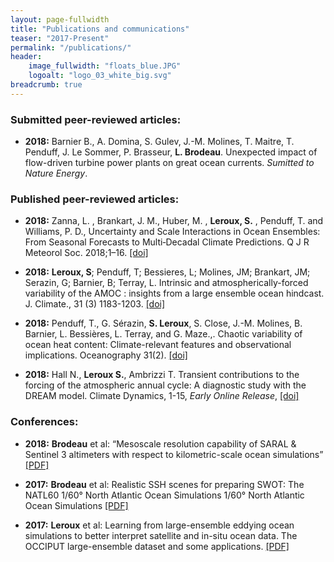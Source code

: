 ```yaml
---
layout: page-fullwidth
title: "Publications and communications"
teaser: "2017-Present"
permalink: "/publications/"
header:
    image_fullwidth: "floats_blue.JPG"
    logoalt: "logo_03_white_big.svg"
breadcrumb: true
---
```


### Submitted peer-reviewed articles:
* __2018:__  Barnier B., A. Domina, S. Gulev, J.-M. Molines, T. Maitre, T. Penduff, J. Le Sommer, P. Brasseur, __L. Brodeau__.
Unexpected impact of flow-driven turbine power plants on great ocean currents. _Sumitted to Nature Energy_. 


### Published peer-reviewed articles:

* __2018:__ Zanna, L. , Brankart, J. M., Huber, M. , __Leroux, S.__ , Penduff, T. and Williams, P. D., Uncertainty and Scale Interactions in Ocean Ensembles: From Seasonal Forecasts to Multi‐Decadal Climate Predictions. Q J R Meteorol Soc. 2018;1–16. [[doi]](https://doi.org/10.5670/oceanog.2018.210)

* __2018:__ __Leroux, S__; Penduff, T; Bessieres, L; Molines, JM; Brankart, JM; Serazin, G; Barnier, B; Terray, L. Intrinsic and atmospherically-forced variability of the AMOC : insights from a large ensemble ocean hindcast. J. Climate., 31 (3) 1183-1203. [[doi]](http://dx.doi.org/10.1175/JCLI-D-17-0168.1)

* __2018:__ Penduff, T., G. Sérazin, __S. Leroux__, S. Close, J.-M. Molines, B. Barnier, L. Bessières, L. Terray, and G. Maze.,. Chaotic variability of ocean heat content: Climate-relevant features and observational implications. Oceanography 31(2). [[doi]](https://doi.org/10.5670/oceanog.2018.210)

* __2018:__ Hall N., __Leroux S.__, Ambrizzi T. Transient contributions to the forcing of the atmospheric annual cycle: A diagnostic study with the DREAM model. Climate Dynamics, 1-15, _Early Online Release_, [[doi]](https://doi.org/10.1007/s00382-018-4539-y)



### Conferences:

* __2018:__ __Brodeau__ et al: “Mesoscale resolution capability of SARAL & Sentinel 3 altimeters with respect to kilometric-scale ocean simulations” [[PDF]](https://www.researchgate.net/publication/328042402_Mesoscale_resolution_capability_of_SARAL_Sentinel_3_altimeters_with_respect_to_kilometric-scale_ocean_simulations)

* __2017:__ __Brodeau__ et al: Realistic SSH scenes for preparing SWOT: The NATL60 1/60° North Atlantic Ocean Simulations 1/60° North Atlantic Ocean Simulations [[PDF]](https://www.researchgate.net/publication/320621436_Realistic_SSH_scenes_for_preparing_SWOT_The_NATL60_160_North_Atlantic_Ocean_Simulations_160_North_Atlantic_Ocean_Simulations)

* __2017:__ __Leroux__ et al: Learning from large-ensemble eddying ocean simulations to better interpret satellite and in-situ ocean data. The OCCIPUT large-ensemble dataset and some applications. [[PDF]](https://www.researchgate.net/publication/328236994_Learning_from_large-ensemble_eddying_ocean_simulations_to_better_interpret_satellite_and_in-situ_ocean_data_The_OCCIPUT_large-ensemble_dataset_and_some_applications)

